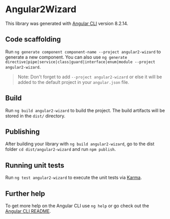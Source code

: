 # Angular2Wizard

This library was generated with [Angular CLI](https://github.com/angular/angular-cli) version 8.2.14.

## Code scaffolding

Run `ng generate component component-name --project angular2-wizard` to generate a new component. You can also use `ng generate directive|pipe|service|class|guard|interface|enum|module --project angular2-wizard`.
> Note: Don't forget to add `--project angular2-wizard` or else it will be added to the default project in your `angular.json` file. 

## Build

Run `ng build angular2-wizard` to build the project. The build artifacts will be stored in the `dist/` directory.

## Publishing

After building your library with `ng build angular2-wizard`, go to the dist folder `cd dist/angular2-wizard` and run `npm publish`.

## Running unit tests

Run `ng test angular2-wizard` to execute the unit tests via [Karma](https://karma-runner.github.io).

## Further help

To get more help on the Angular CLI use `ng help` or go check out the [Angular CLI README](https://github.com/angular/angular-cli/blob/master/README.md).
